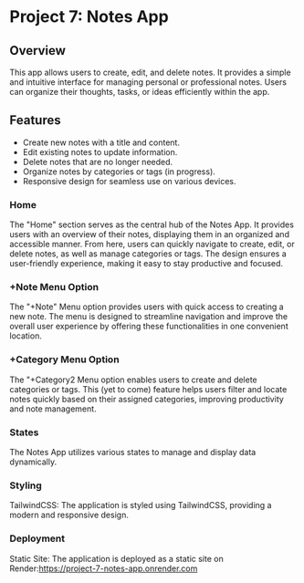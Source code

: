 # Project 7: Notes App
## Overview
This app allows users to create, edit, and delete notes. It provides a simple and intuitive interface for managing personal or professional notes. Users can organize their thoughts, tasks, or ideas efficiently within the app.
## Features
- Create new notes with a title and content.
- Edit existing notes to update information.
- Delete notes that are no longer needed.
- Organize notes by categories or tags (in progress).
- Responsive design for seamless use on various devices.
### Home
The "Home" section serves as the central hub of the Notes App. It provides users with an overview of their notes, displaying them in an organized and accessible manner. From here, users can quickly navigate to create, edit, or delete notes, as well as manage categories or tags. The design ensures a user-friendly experience, making it easy to stay productive and focused.

### +Note Menu Option
The "+Note" Menu option provides users with quick access to creating a new note. The menu is designed to streamline navigation and improve the overall user experience by offering these functionalities in one convenient location.
### +Category Menu Option
The "+Category2 Menu option enables users to create and delete categories or tags. This (yet to come) feature helps users filter and locate notes quickly based on their assigned categories, improving productivity and note management.
### States
The Notes App utilizes various states to manage and display data dynamically. 

### Styling
TailwindCSS: The application is styled using TailwindCSS, providing a modern and responsive design.
### Deployment
Static Site: The application is deployed as a static site on Render:https://project-7-notes-app.onrender.com
